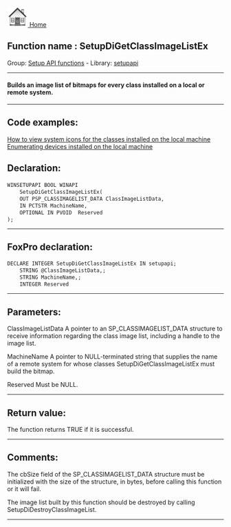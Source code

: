 [<img src="../../images/home.png"> Home ](https://github.com/VFPX/Win32API)  

## Function name : SetupDiGetClassImageListEx
Group: [Setup API functions](../../functions_group.md#Setup_API_functions)  -  Library: [setupapi](../../Libraries.md#setupapi)  
***  


#### Builds an image list of bitmaps for every class installed on a local or remote system.

***  


## Code examples:
[How to view system icons for the classes installed on the local machine](../../samples/sample_544.md)  
[Enumerating devices installed on the local machine](../../samples/sample_545.md)  

## Declaration:
```foxpro  
WINSETUPAPI BOOL WINAPI
	SetupDiGetClassImageListEx(
	OUT PSP_CLASSIMAGELIST_DATA ClassImageListData,
	IN PCTSTR MachineName,
	OPTIONAL IN PVOID  Reserved
);  
```  
***  


## FoxPro declaration:
```foxpro  
DECLARE INTEGER SetupDiGetClassImageListEx IN setupapi;
	STRING @ClassImageListData,;
	STRING MachineName,;
	INTEGER Reserved  
```  
***  


## Parameters:
ClassImageListData 
A pointer to an SP_CLASSIMAGELIST_DATA structure to receive information regarding the class image list, including a handle to the image list.

MachineName 
A pointer to NULL-terminated string that supplies the name of a remote system for whose classes SetupDiGetClassImageListEx must build the bitmap. 

Reserved 
Must be NULL.  
***  


## Return value:
The function returns TRUE if it is successful.  
***  


## Comments:
The cbSize field of the SP_CLASSIMAGELIST_DATA structure must be initialized with the size of the structure, in bytes, before calling this function or it will fail.   
  
The image list built by this function should be destroyed by calling SetupDiDestroyClassImageList.  
  
***  

